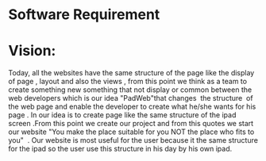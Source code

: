 # Software Requirement

# Vision:
Today, all the websites have the same structure of the page like the display of page , layout and also the views , from this point we think as a team to create something new something that not display or common between the web developers which is our idea "PadWeb"that changes  the structure  of the web page and enable the developer to create what he/she wants for his page . In our idea is to create page like the same structure of the ipad screen .From this point we create our project and from this quotes we start our website "You make the place suitable for you NOT the place who fits to you"  . Our website is most useful for the user because it the same structure for the ipad so the user use this structure in his day by his own ipad.
